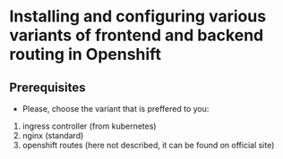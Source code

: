 # Installing and configuring various variants of frontend and backend routing in Openshift

## Prerequisites

- Please, choose the variant that is preffered to you:
1. ingress controller (from kubernetes)
2. nginx (standard)
3. openshift routes (here not described, it can be found on official site)
